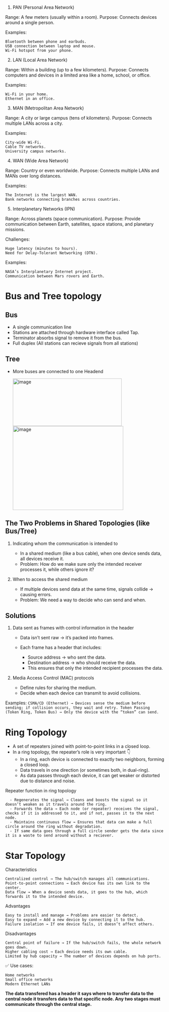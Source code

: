 1. PAN (Personal Area Network)

Range: A few meters (usually within a room).
Purpose: Connects devices around a single person.

Examples:

    Bluetooth between phone and earbuds.
    USB connection between laptop and mouse.
    Wi-Fi hotspot from your phone.

2. LAN (Local Area Network)

Range: Within a building (up to a few kilometers).
Purpose: Connects computers and devices in a limited area like a home, school, or office.

Examples:
    
    Wi-Fi in your home.
    Ethernet in an office.

3. MAN (Metropolitan Area Network)

Range: A city or large campus (tens of kilometers).
Purpose: Connects multiple LANs across a city.

Examples:
    
    City-wide Wi-Fi.
    Cable TV networks.
    University campus networks.

4. WAN (Wide Area Network)

Range: Country or even worldwide.
Purpose: Connects multiple LANs and MANs over long distances.

Examples:
    
    The Internet is the largest WAN.
    Bank networks connecting branches across countries.

5. Interplanetary Networks (IPN)

Range: Across planets (space communication).
Purpose: Provide communication between Earth, satellites, space stations, and planetary missions.

Challenges:

    Huge latency (minutes to hours).
    Need for Delay-Tolerant Networking (DTN).

Examples:

    NASA’s Interplanetary Internet project.
    Communication between Mars rovers and Earth.

# Bus and Tree topology

  ## Bus 
  
  - A single communication line
  - Stations are attached through hardware interface called Tap.
  - Terminator absorbs signal to remove it from the bus.
  - Full duplex (All stations can recieve signals from all stations)

  ## Tree  
  - More buses are connected to one Headend

    <img width="345" height="150" alt="image" src="https://github.com/user-attachments/assets/3d7b43d5-abda-498b-88d1-78ab1d259eab" />
    <img width="350" height="265" alt="image" src="https://github.com/user-attachments/assets/3ff6ce22-dded-4d98-b54c-0fe1f69fb8b7" />


## The Two Problems in Shared Topologies (like Bus/Tree)

1. Indicating whom the communication is intended to

      * In a shared medium (like a bus cable), when one device sends data, all devices receive it.
      * Problem: How do we make sure only the intended receiver processes it, while others ignore it?

2. When to access the shared medium
      
      * If multiple devices send data at the same time, signals collide → causing errors.
      * Problem: We need a way to decide who can send and when.

## Solutions

1. Data sent as frames with control information in the header
    * Data isn’t sent raw → it’s packed into frames.
    * Each frame has a header that includes:

      - Source address → who sent the data.
      - Destination address → who should receive the data.
      - This ensures that only the intended recipient processes the data.

2. Media Access Control (MAC) protocols

    * Define rules for sharing the medium.
    * Decide when each device can transmit to avoid collisions.

Examples:
    ```
    CSMA/CD (Ethernet) → Devices sense the medium before sending; if collision occurs, they wait and retry.
    Token Passing (Token Ring, Token Bus) → Only the device with the “token” can send.
    ```

# Ring Topology

  - A set of repeaters joined with point-to-point links in a closed loop.
  - In a ring topology, the repeater’s role is very important 👇
      * In a ring, each device is connected to exactly two neighbors, forming a closed loop.
      * Data travels in one direction (or sometimes both, in dual-ring).      
      * As data passes through each device, it can get weaker or distorted due to distance and noise.


Repeater function in ring topology
      
      - Regenerates the signal → Cleans and boosts the signal so it doesn’t weaken as it travels around the ring.
      - Forwards the data → Each node (or repeater) receives the signal, checks if it is addressed to it, and if not, passes it to the next node.
      - Maintains continuous flow → Ensures that data can make a full circle around the ring without degradation.
      - If same data goes through a full circle sender gets the data since it is a waste to send around without a reciever.  

# Star Topology

 Characteristics

    Centralized control → The hub/switch manages all communications.
    Point-to-point connections → Each device has its own link to the center.
    Data flow → When a device sends data, it goes to the hub, which forwards it to the intended device.

Advantages

    Easy to install and manage → Problems are easier to detect.
    Easy to expand → Add a new device by connecting it to the hub.
    Failure isolation → If one device fails, it doesn’t affect others.

Disadvantages

    Central point of failure → If the hub/switch fails, the whole network goes down.
    Higher cabling cost → Each device needs its own cable.
    Limited by hub capacity → The number of devices depends on hub ports.

✅ Use cases:

    Home networks
    Small office networks
    Modern Ethernet LANs
**The data transfered has a header it says where to transfer data to the central node it transfers data to that specific node. Any two stages must communicate through the central stage.**

